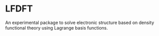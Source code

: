 # LFDFT

An experimental package to solve electronic structure based on density functional theory
using Lagrange basis functions.
